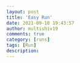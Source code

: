 ```yaml
---
layout: post
title: 'Easy Run'
date: 2021-09-18 19:43:57
author: multishiv19
comments: true
category: [runs]
tags: [Run]
description: 
---
```


<div width='100%' class='strava-embed-placeholder' data-embed-type='activity' data-embed-id='5978242742'></div>
<script src='https://strava-embeds.com/embed.js'></script>
